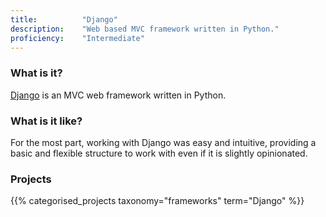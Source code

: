 ```yaml
---
title: 			"Django"
description: 	"Web based MVC framework written in Python."
proficiency:	"Intermediate"
---
```


### What is it?
[Django](https://www.djangoproject.com/) is an MVC web framework written in Python.

### What is it like?
For the most part, working with Django was easy and intuitive, providing a basic and flexible structure to work with even if it is slightly opinionated.

### Projects
{{% categorised_projects taxonomy="frameworks" term="Django" %}}